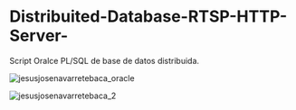 # Distribuited-Database-RTSP-HTTP-Server-
Script Oralce PL/SQL de base de datos distribuida.

![jesusjosenavarretebaca_oracle](https://user-images.githubusercontent.com/21239660/83375964-e2dbe700-a38d-11ea-9a25-c02ab2b70a54.jpg)

![jesusjosenavarretebaca_2](https://user-images.githubusercontent.com/21239660/83376007-128aef00-a38e-11ea-9316-674f038db610.gif)
